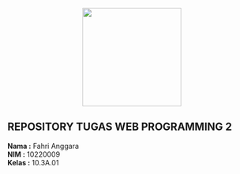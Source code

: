 <p align="center"><a href="https://bsi.ac.id" target="_blank"><img src="https://pbs.twimg.com/media/DpNiWO7UcAUQKEq.png" width="200"></a></p>

## REPOSITORY TUGAS WEB PROGRAMMING 2

**Nama  :** Fahri Anggara<br>
**NIM   :** 10220009<br>
**Kelas :** 10.3A.01<br>